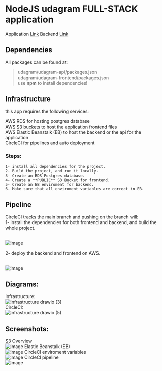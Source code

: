 # NodeJS udagram FULL-STACK application

Application [Link](http://899113371307-bucket-udagram.s3-website-us-east-1.amazonaws.com/)
Backend [Link](http://p3-api-dev.eba-pic3pg5h.us-east-1.elasticbeanstalk.com/)

## Dependencies
All packages can be found at:
> udagram/udagram-api/packages.json</br>
> udagram/udagram-frontend/packages.json </br>
use **npm** to install dependencies!

## Infrastructure
this app requires the following services:

  AWS RDS for hosting postgres database</br>
  AWS S3 buckets to host the application frontend files</br>
  AWS Elastic Beanstalk (EB) to host the backend or the api for the application</br>
  CircleCI for pipelines and auto deployment</br>
  
### Steps:
    1- install all dependencies for the project.
    2- Build the project, and run it locally.
    3- Create an RDS Postgres database.
    4- Create a **PUBLIC** S3 Bucket for frontend.
    5- Create an EB enviroment for backend.
    6- Make sure that all enviroment variables are correct in EB.

## Pipeline
CircleCI tracks the main branch and pushing on the branch will:</br>
  1- install the dependencies for both frontend and backend, and build the whole project.</br></br>
  
  ![image](https://user-images.githubusercontent.com/60396165/202921293-eae2774a-aab2-4398-b38b-7c8c23901ff2.png)</br>

  2- deploy the backend and frontend on AWS.</br></br>
  
  ![image](https://user-images.githubusercontent.com/60396165/202921629-4aa536e5-4986-42c3-b6b5-cb04ba24d37b.png)</br>

 ## Diagrams:
 
  Infrastructure:</br>
  ![infrastructure drawio (3)](https://user-images.githubusercontent.com/60396165/202923782-65837b41-c24c-490a-9bb1-0d0db91318df.png)</br>
  CircleCI:</br>
  ![infrastructure drawio (5)](https://user-images.githubusercontent.com/60396165/202924540-2a2e0766-a3ed-4ff3-878c-22dd157a9803.png)</br>

  
  ## Screenshots:
  S3 Overview</br>![image](https://user-images.githubusercontent.com/60396165/202921570-eb547de7-d9af-484a-8b9d-3ee0bfd3cba6.png)
  Elastic Beanstalk (EB)</br>![image](https://user-images.githubusercontent.com/60396165/202921740-e758b73a-937d-4d5f-a916-2b4e3f9f39e6.png)
  CircleCI enviroment variables</br>![image](https://user-images.githubusercontent.com/60396165/202921855-cb1c48f8-42c1-4585-b818-1891db6b095d.png)
  CircleCI pipeline</br>![image](https://user-images.githubusercontent.com/60396165/202921953-16ecc347-66be-45b3-9c3b-bd31240ac53f.png)



  
